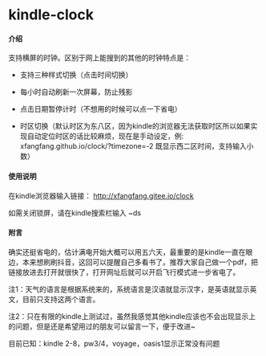 # kindle-clock

#### 介绍

支持横屏的时钟。区别于网上能搜到的其他的时钟特点是：

- 支持三种样式切换（点击时间切换）

- 每小时自动刷新一次屏幕，防止残影

- 点击日期暂停计时（不想用的时候可以点一下省电）

- 时区切换（默认时区为东八区，因为kindle的浏览器无法获取时区所以如果实现自动定位时区的话比较麻烦，现在是手动设定，例: xfangfang.github.io/clock/?timezone=-2 既显示西二区时间，支持输入小数）

#### 使用说明

在kindle浏览器输入链接： http://xfangfang.gitee.io/clock

如需关闭锁屏，请在kindle搜索栏输入 ~ds

#### 附言

确实还挺省电的，估计满电开始大概可以用五六天，最重要的是kindle一直在眼边，本来想刷刷抖音，这回可以提醒自己多看书了。推荐大家自己做一个pdf，把链接放进去打开就很快了，打开网址后就可以开启飞行模式进一步省电了。

注1：天气的语言是根据系统来的，系统语言是汉语就显示汉字，是英语就显示英文，目前只支持这两个语言。

注2：只在有限的kindle上测试过，虽然我感觉其他kindle应该也不会出现显示上的问题，但是还是希望用过的朋友可以留言一下，便于改进~

目前已知：kindle 2-8，pw3/4，voyage，oasis1显示正常没有问题
